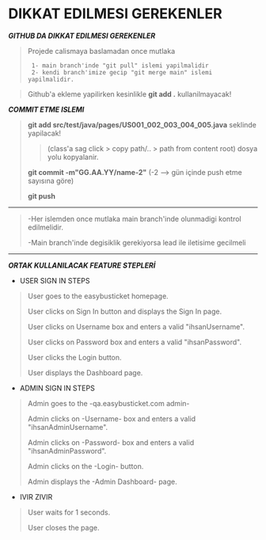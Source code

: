 # DIKKAT EDILMESI GEREKENLER


***GITHUB DA DIKKAT EDILMESI GEREKENLER***
> Projede calismaya baslamadan once mutlaka
>
>      1- main branch'inde "git pull" islemi yapilmalidir
>      2- kendi branch'imize gecip "git merge main" islemi yapilmalidir.

> Github'a ekleme yapilirken kesinlikle **git add .** kullanilmayacak!

***COMMIT ETME ISLEMI***
> **git add src/test/java/pages/US001_002_003_004_005.java** seklinde yapilacak!
>> (class'a sag click > copy path/.. > path from content root) dosya yolu kopyalanir.
>
> **git commit -m"GG.AA.YY/name-2"** (-2 --> gün içinde push etme sayısına göre)
>
> **git push**

***
> -Her islemden once mutlaka main branch'inde olunmadigi kontrol edilmelidir.
>
> -Main branch'inde degisiklik gerekiyorsa lead ile iletisime gecilmeli
***
***ORTAK KULLANILACAK FEATURE STEPLERİ***

- USER SIGN IN STEPS
>   User goes to the easybusticket homepage. 
>
>   User clicks on Sign In button and displays the Sign In page.
> 
>   User clicks on Username box and enters a valid "ihsanUsername".
> 
>   User clicks on Password box and enters a valid "ihsanPassword".
> 
>   User clicks the Login button.
> 
>   User displays the Dashboard page.

- ADMIN SIGN IN STEPS
>Admin goes to the -qa.easybusticket.com admin-
> 
>Admin clicks on -Username- box and enters a valid "ihsanAdminUsername".
> 
>Admin clicks on -Password- box and enters a valid "ihsanAdminPassword".
> 
>Admin clicks on the -Login- button.
> 
>Admin displays the -Admin Dashboard- page.

- IVIR ZIVIR
>   User waits for 1 seconds.
> 
>   User closes the page.
